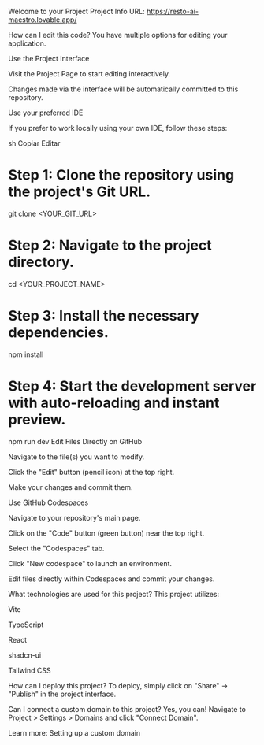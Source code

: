 Welcome to your Project
Project Info
URL: https://resto-ai-maestro.lovable.app/

How can I edit this code?
You have multiple options for editing your application.

Use the Project Interface

Visit the Project Page to start editing interactively.

Changes made via the interface will be automatically committed to this repository.

Use your preferred IDE

If you prefer to work locally using your own IDE, follow these steps:

sh
Copiar
Editar
# Step 1: Clone the repository using the project's Git URL.
git clone <YOUR_GIT_URL>

# Step 2: Navigate to the project directory.
cd <YOUR_PROJECT_NAME>

# Step 3: Install the necessary dependencies.
npm install

# Step 4: Start the development server with auto-reloading and instant preview.
npm run dev
Edit Files Directly on GitHub

Navigate to the file(s) you want to modify.

Click the "Edit" button (pencil icon) at the top right.

Make your changes and commit them.

Use GitHub Codespaces

Navigate to your repository's main page.

Click on the "Code" button (green button) near the top right.

Select the "Codespaces" tab.

Click "New codespace" to launch an environment.

Edit files directly within Codespaces and commit your changes.

What technologies are used for this project?
This project utilizes:

Vite

TypeScript

React

shadcn-ui

Tailwind CSS

How can I deploy this project?
To deploy, simply click on "Share" -> "Publish" in the project interface.

Can I connect a custom domain to this project?
Yes, you can! Navigate to Project > Settings > Domains and click "Connect Domain".

Learn more: Setting up a custom domain

